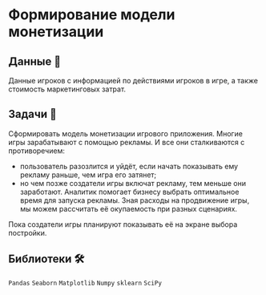 # Формирование модели монетизации

## Данные 📁

Данные игроков с информацией по действиями игроков в игре, а также стоимость маркетинговых затрат.

## Задачи 📝

Сформировать модель монетизации игрового приложения. Многие игры зарабатывают с помощью рекламы. И все они сталкиваются с противоречием:

* пользователь разозлится и уйдёт, если начать показывать ему рекламу раньше, чем игра его затянет;
* но чем позже создатели игры включат рекламу, тем меньше они заработают.
Аналитик помогает бизнесу выбрать оптимальное время для запуска рекламы. Зная расходы на продвижение игры, мы можем рассчитать её окупаемость при разных сценариях.

Пока создатели игры планируют показывать её на экране выбора постройки.

## Библиотеки 🛠️

`Pandas` `Seaborn` `Matplotlib` `Numpy` `sklearn` `SciPy`
<br>